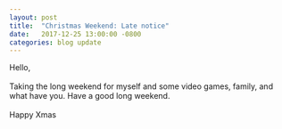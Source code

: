 ```yaml
---
layout: post
title:  "Christmas Weekend: Late notice"
date:   2017-12-25 13:00:00 -0800
categories: blog update
---
```

Hello,
<br><br>
Taking the long weekend for myself and some video games, family, and what have you. Have a good long weekend.
<br><br>
Happy Xmas
